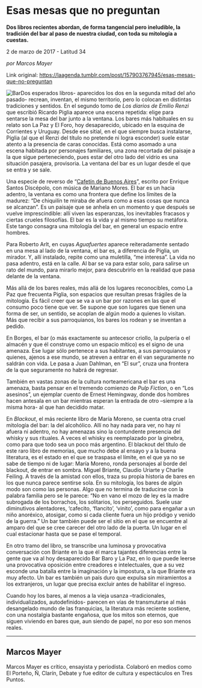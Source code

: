 # Esas mesas que no preguntan

**Dos libros recientes abordan, de forma tangencial pero ineludible, la tradición del bar al paso de nuestra ciudad, con toda su mitología a cuestas.**

2 de marzo de 2017 - Latitud 34

_por Marcos Mayer_

Link original: https://laagenda.tumblr.com/post/157903767945/esas-mesas-que-no-preguntan

![Bar](https://64.media.tumblr.com/c2c642b39936bc510d3713ccce2424d4/tumblr_inline_pjzvq0X5fh1t6q87u_500.jpg)Dos
esperados libros- aparecidos los dos en la segunda mitad del año
pasado- recrean, inventan, el mismo territorio, pero lo colocan en
distintas tradiciones y sentidos. En el segundo tomo de *Los
 diarios de Emilio Renzi*
que escribió Ricardo Piglia aparece una escena repetida: elige para
sentarse la mesa del bar junto a la ventana. Los bares más
habituales en su relato son La Paz y El Foro, hoy desaparecido,
ubicado en la esquina de Corrientes y Uruguay. Desde ese sitial, en
el que siempre busca instalarse, Piglia (al que el Renzi del título
no pretende ni logra esconder) suele estar atento a la presencia de
caras conocidas. Está como asomado a una escena habitada por
personajes familiares, una zona recortada del paisaje a la que sigue
perteneciendo, pues estar del otro lado del vidrio es una situación
pasajera, provisoria. La ventana del bar es un lugar desde el que se 
entra y se sale.

Una
especie de reverso de “[Cafetín de Buenos Aires](https://www.youtube.com/watch?v=Y4FYMsFvDT0)”, escrito por
Enrique Santos Discépolo, con música de Mariano Mores. El bar es un
hacia adentro, la ventana es como una frontera que define los límites
de la madurez: “De chiquilín te miraba de afuera como a esas cosas
que nunca se alcanzan”. Es un  paisaje que se anhela en un momento
y que después se vuelve imprescindible: allí viven las esperanzas,
los inevitables fracasos y ciertas crueles filosofías. El bar es la
vida y al mismo tiempo su metáfora. Este tango consagra una
mitología del bar, en general un espacio entre hombres.

Para
Roberto Arlt, en cuyas *Aguafuertes*
aparece reiteradamente sentado en una mesa al lado de la ventana, el
bar es, a diferencia de Piglia, un mirador. Y, allí instalado, 
repite como una muletilla, “me interesa”. La vida no pasa
adentro, está en la calle. Al bar se va para estar solo, para
salirse un rato del mundo, para mirarlo mejor, para descubrirlo en la
realidad que pasa delante de la ventana.

Más
allá de los bares reales, más allá de los lugares reconocibles,
como La Paz que frecuenta Piglia, son espacios que resultan presas
frágiles de la mitología. Es fácil creer que se va a un bar por
razones en las que el consumo poco tiene que ver. Se supone que son
lugares que tienen una forma de ser, un sentido, se acoplan de algún
modo a quienes lo visitan. Más que recibir a sus parroquianos, los
bares los rodean y se inventan a pedido.

En
Borges, el bar (o más exactamente su antecesor criollo, la pulpería
o el almacén y que él construye como un espacio mítico) es el
signo de una amenaza. Ese lugar sólo pertenece a sus habitantes, a
sus parroquianos y quienes, ajenos a ese mundo,  se atreven a entrar
en él van seguramente no saldrán con vida. Le pasa a Juan Dahlman,
en “El sur”, cruza una frontera de la que seguramente no habrá
de regresar.

También
en vastas zonas de la cultura norteamericana el bar es una amenaza,
basta pensar en el tremendo comienzo de *Pulp
Fiction*,
o en “Los asesinos”, un ejemplar cuento de Ernest Hemingway,
donde dos hombres hacen antesala en un bar mientras esperan la
entrada de otro –siempre a la  misma hora- al que han decidido
matar.

En
*Blackout*,
el más reciente libro de María Moreno, se cuenta otra cruel
mitología del bar: la del alcohólico. Allí no hay nada para ver,
no hay ni afuera ni adentro, no hay amenazas sino la contundente
presencia del whisky y sus rituales. A veces el whisky es reemplazado
por la ginebra, como para que todo sea un poco más argentino. El
blackout del título de este raro libro de memorias, que mucho debe
al ensayo y a la buena literatura, es el estado en el que se traspasa
el límite, en el que ya no se sabe de tiempo ni de lugar: María
Moreno, ronda personajes al borde del blackout, de entrar en sombra.
Miguel Briante, Claudio Uriarte y Charlie Feiling. A través de la
amistad con ellos, traza su propia historia de bares en los que nunca
parece sentirse sola. En su mitología, los bares de algún modo son
como las personas. Algo que no termina de traducirse con la palabra
familia pero se le parece: “No en vano el mozo de ley es la madre
subrogada de los borrachos, los solitarios, los perseguidos. Suele
usar diminutivos alentadores, ‘cafecito, ‘flancito’, ‘vinito’,
como para engañar a un niño anoréxico, atosigar, como  si cada
cliente fuera un hijo pródigo y venido de la guerra.” Un bar
también puede ser el sitio en el que se encuentre al amparo del que
se cree carecer del otro lado de la puerta. Un lugar en el cual
estacionar hasta que se pase el temporal.

En
otro tramo del libro, se transcribe una luminosa y provocativa
conversación con Briante en la que él marca tajantes diferencias
entre la gente que va al hoy desaparecido Bar Baro y La Paz, en lo
que puede leerse una provocativa oposición entre creadores e
intelectuales, que a su vez esconde una batalla entre la imaginación
y la impostura, a la que Briante era muy afecto. Un bar es también
un país duro que expulsa sin miramientos a los extranjeros, un lugar
que precisa excluir antes de habilitar el ingreso.

Cuando
hoy los bares, al menos a la vieja usanza –tradicionales,
individualizados, autodefinidos- parecen en vías de transmutarse al
más desangelado mundo de las franquicias, la literatura más
reciente sostiene, con una nostalgia bastante engañosa, que los
mitos son eternos, que siguen viviendo en bares que, aun siendo de
papel, no por eso son menos reales. 




---

 Marcos Mayer
-------------

Marcos Mayer es crítico, ensayista y periodista. Colaboró en medios como El Porteño, Ñ, Clarín, Debate y fue editor de cultura y espectáculos en Tres Puntos. 

